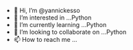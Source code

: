- 👋 Hi, I’m @yannickesso
- 👀 I’m interested in ...Python
- 🌱 I’m currently learning ...Python
- 💞️ I’m looking to collaborate on ...Python
- 📫 How to reach me ...

<!---
yannickesso/yannickesso is a ✨ special ✨ repository because its `README.md` (this file) appears on your GitHub profile.
You can click the Preview link to take a look at your changes.
--->
